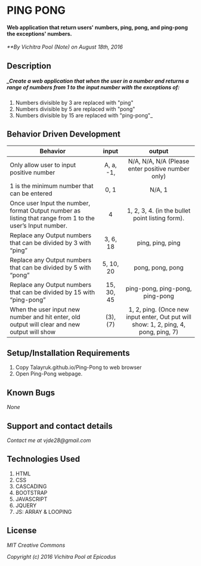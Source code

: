 
# PING PONG

#### Web application that return users' numbers, ping, pong, and ping-pong the exceptions' numbers.

_**By Vichitra Pool (Note) on August 18th, 2016_

## Description

##### _Create a web application that when the user in a number and returns a range of numbers from 1 to the input number with the exceptions of:
1. Numbers divisible by 3 are replaced with "ping"
2. Numbers divisible by 5 are replaced with "pong"
3. Numbers divisible by 15 are replaced with "ping-pong"_

## Behavior Driven Development
|Behavior | input | output|
|--- | :---: | :---: |
|Only allow user to input positive number | A, a, -1, | N/A, N/A, N/A (Please enter positive number only)
|1 is the minimum number that can be entered | 0, 1 | N/A, 1
|Once user Input the number, format Output number as  listing that range from 1 to the user’s Input number. | 4 | 1, 2, 3, 4. (in the bullet point listing form).
|Replace any Output numbers that can be divided by 3 with “ping” | 3, 6, 18 | ping, ping, ping
|Replace any Output numbers that can be divided by 5 with “pong” | 5, 10, 20 | pong, pong, pong
|Replace any Output numbers that can be divided by 15 with “ping-pong” | 15, 30, 45 | ping-pong, ping-pong, ping-pong
|When the user input new number and hit enter, old output will clear and new output will show | (3), (7)| 1, 2, ping. (Once new input enter, Out put will show: 1, 2, ping, 4, pong, ping, 7)

## Setup/Installation Requirements
1. Copy Talayruk.github.io/Ping-Pong to web browser
2. Open Ping-Pong webpage.

## Known Bugs
_None_

## Support and contact details
_Contact me at vjde28@gmail.com_

## Technologies Used

1. HTML
2. CSS
3. CASCADING
4. BOOTSTRAP
5. JAVASCRIPT
6. JQUERY
7. JS: ARRAY & LOOPING

## License

_*MIT Creative Commons*_

_Copyright (c) 2016 Vichitra Pool at Epicodus_
